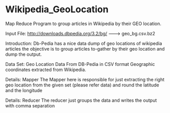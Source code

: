 # Wikipedia_GeoLocation 
Map Reduce Program to group articles in Wikipedia by their GEO location.

Input File: http://downloads.dbpedia.org/3.2/bg/  ---> geo_bg.csv.bz2 

Introduction:
Db-Pedia has a nice data dump of geo locations of wikipedia articles the objective is to group articles to-gather by their geo location and dump the output.

Data Set: 
Geo Location Data From DB-Pedia in CSV format Geographic coordinates extracted from Wikipedia.

Details: Mapper
The Mapper here is responsible for just extracting the right geo location from the given set (please refer data) and round the latitude and the longitude

Details: Reducer
The reducer just groups the data and writes the output with comma separation
